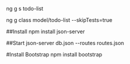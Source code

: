 ng g s todo-list

ng g class model/todo-list --skipTests=true

##Install
npm install json-server

##Start
json-server db.json --routes routes.json


#Install Bootstrap
npm install bootstrap
